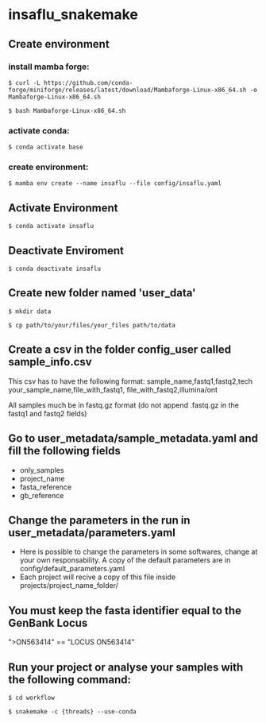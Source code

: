 # insaflu_snakemake

## Create environment 

### install mamba forge:
    
   `$ curl -L https://github.com/conda-forge/miniforge/releases/latest/download/Mambaforge-Linux-x86_64.sh -o Mambaforge-Linux-x86_64.sh`
    
   `$ bash Mambaforge-Linux-x86_64.sh`

### activate conda:
    
   `$ conda activate base`

### create environment:
    
   `$ mamba env create --name insaflu --file config/insaflu.yaml`

## Activate Environment 
   `$ conda activate insaflu`

## Deactivate Enviroment
   `$ conda deactivate insaflu`

## Create new folder named 'user_data'
   `$ mkdir data`
   
   `$ cp path/to/your/files/your_files path/to/data`
## Create a csv in the folder config_user called sample_info.csv
 This csv has to have the following format: 
   sample_name,fastq1,fastq2,tech
   your_sample_name,file_with_fastq1, file_with_fastq2,illumina/ont

 All samples much be in fastq.gz format (do not append .fastq.gz in the fastq1 and fastq2 fields)
## Go to user_metadata/sample_metadata.yaml and fill the following fields
 - only_samples
 - project_name
 - fasta_reference
 - gb_reference

## Change the parameters in the run in user_metadata/parameters.yaml
   - Here is possible to change the parameters in some softwares, change at your own responsability. A copy of the default parameters are in config/default_parameters.yaml
   - Each project will recive a copy of this file inside projects/project_name_folder/

## You must keep the fasta identifier equal to the GenBank Locus
">ON563414" == "LOCUS       ON563414"

## Run your project or analyse your samples with the following command:
   `$ cd workflow`
   
   `$ snakemake -c {threads} --use-conda`
